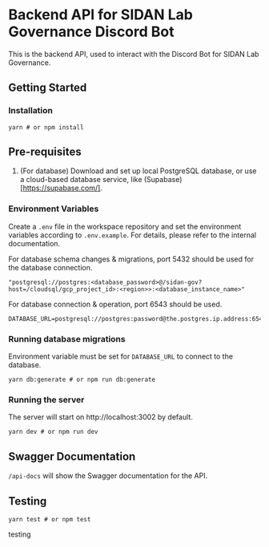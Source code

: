 # Backend API for SIDAN Lab Governance Discord Bot

This is the backend API, used to interact with the Discord Bot for SIDAN Lab Governance.

## Getting Started

### Installation

```shell
yarn # or npm install
```

## Pre-requisites

1. (For database) Download and set up local PostgreSQL database, or use a cloud-based database service, like (Supabase)[https://supabase.com/].

### Environment Variables

Create a `.env` file in the workspace repository and set the environment variables according to `.env.example`. For details, please refer to the internal documentation.

For database schema changes & migrations, port 5432 should be used for the database connection.

```
"postgresql://postgres:<database_password>@/sidan-gov?host=/cloudsql/gcp_project_id>:<region>>:<database_instance_name>"
```

For database connection & operation, port 6543 should be used.

```
DATABASE_URL=postgresql://postgres:password@the.postgres.ip.address:6543
```

### Running database migrations

Environment variable must be set for `DATABASE_URL` to connect to the database.

```shell
yarn db:generate # or npm run db:generate
```

### Running the server

The server will start on http://localhost:3002 by default.

```shell
yarn dev # or npm run dev
```

## Swagger Documentation

`/api-docs` will show the Swagger documentation for the API.

## Testing

```shell
yarn test # or npm test
```

testing
